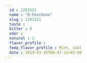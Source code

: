 ```yaml
---
  id : 1201521
  name : "D-Fenchone"
  slug : 1201521
  taste : 
  bitter : 0
  odor : 
  natural : 1
  flavor_profile : 
  fema_flavor_profile : Mint, Cool
  date : 2019-03-26T08:47:11+01:00
---
```



